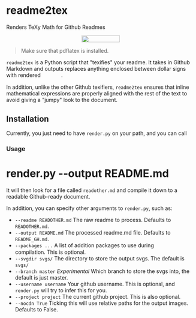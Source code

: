 # readme2tex
Renders TeXy Math for Github Readmes

<p align="center"><img src="https://rawgit.com/leegao/readme2tex/master/svgs/a72a8666c79e3e8072edd5f772ce0104.svg" valign=0px width=102.2858pt height=18.07476pt/></p>

> Make sure that pdflatex is installed.

`readme2tex` is a Python script that "texifies" your readme. It takes in Github Markdown and outputs
replaces anything enclosed between dollar signs with rendered <img src="https://rawgit.com/leegao/readme2tex/master/svgs/c068b57af6b6fa949824f73dcb828783.svg" valign=-4.289619999999996px width=50.9794pt height=17.86942pt/>.

In addition, unlike the other Github texifiers, `readme2tex` ensures that inline mathematical expressions
are properly aligned with the rest of the text to avoid giving a "jumpy" look to the document.

## Installation

Currently, you just need to have `render.py` on your path, and you can call

### Usage

# render.py --output README.md

It will then look for a file called `readother.md` and compile it down to a readable Github-ready
document.

In addition, you can specify other arguments to `render.py`, such as:

* `--readme READOTHER.md` The raw readme to process. Defaults to `READOTHER.md`.
* `--output README.md` The processed readme.md file. Defaults to `README_GH.md`.
* `--packages ...` A list of addition packages to use during <img src="https://rawgit.com/leegao/readme2tex/master/svgs/c068b57af6b6fa949824f73dcb828783.svg" valign=-4.289619999999996px width=50.9794pt height=17.86942pt/> compilation. This is optional.
* `--svgdir svgs/` The directory to store the output svgs. The default is `svgs/`
* `--branch master` *Experimental* Which branch to store the svgs into, the default is just master.
* `--username username` Your github username. This is optional, and `render.py` will try to infer this for you.
* `--project project` The current github project. This is also optional.
* `--nocdn True` Ticking this will use relative paths for the output images. Defaults to False.